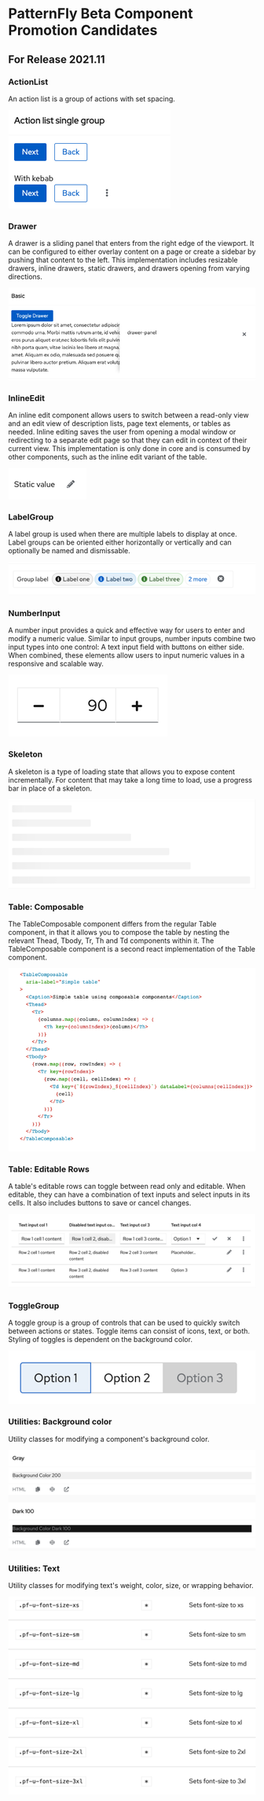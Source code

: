 # PatternFly Beta Component Promotion Candidates
## For Release 2021.11

### ActionList
An action list is a group of actions with set spacing.

![action-list](./img/action-list.png)

### Drawer
A drawer is a sliding panel that enters from the right edge of the viewport. It can be configured to either overlay content on a page or create a sidebar by pushing that content to the left.
This implementation includes resizable drawers, inline drawers, static drawers, and drawers opening from varying directions.

![drawer](./img/drawer.png)

### InlineEdit
An inline edit component allows users to switch between a read-only view and an edit view of description lists, page text elements, or tables as needed. Inline editing saves the user from opening a modal window or redirecting to a separate edit page so that they can edit in context of their current view.
This implementation is only done in core and is consumed by other components, such as the inline edit variant of the table.

![inline-edit](./img/inline-edit.png)

### LabelGroup
A label group is used when there are multiple labels to display at once. Label groups can be oriented either horizontally or vertically and can optionally be named and dismissable.

![label-group](./img/label-group.png)

### NumberInput
A number input provides a quick and effective way for users to enter and modify a numeric value. Similar to input groups, number inputs combine two input types into one control: A text input field with buttons on either side. When combined, these elements allow users to input numeric values in a responsive and scalable way.

![number-input](./img/number-input.png)

### Skeleton
A skeleton is a type of loading state that allows you to expose content incrementally. For content that may take a long time to load, use a progress bar in place of a skeleton.

![skeleton](./img/skeleton.png)

### Table: Composable
The TableComposable component differs from the regular Table component, in that it allows you to compose the table by nesting the relevant Thead, Tbody, Tr, Th and Td components within it.
The TableComposable component is a second react implementation of the Table component.

![table-composable](./img/table-composable.png)

### Table: Editable Rows
A table's editable rows can toggle between read only and editable. When editable, they can have a
combination of text inputs and select inputs in its cells. It also includes buttons to
save or cancel changes.

![table-editable-rows](./img/table-editable-rows.png)

### ToggleGroup
A toggle group is a group of controls that can be used to quickly switch between actions or states.
Toggle items can consist of icons, text, or both. Styling of toggles is dependent on the background color.

![toggle-group](./img/toggle-group.png)

### Utilities: Background color
Utility classes for modifying a component's background color.

![utilities-background-color](./img/utilities-background-color.png)

### Utilities: Text
Utility classes for modifying text's weight, color, size, or wrapping behavior.

![utilities-text](./img/utilities-text.png)
